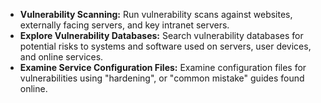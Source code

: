
* **Vulnerability Scanning:** Run vulnerability scans against websites, externally facing servers, and key intranet servers.
* **Explore Vulnerability Databases:**  Search vulnerability databases for potential risks to systems and software used on servers, user devices, and online services.
* **Examine Service Configuration Files:** Examine configuration files for vulnerabilities  using "hardening", or "common mistake" guides found online.

